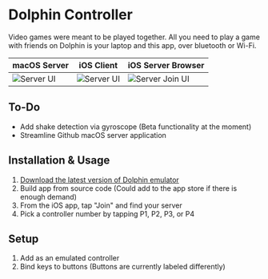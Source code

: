 # Dolphin Controller

Video games were meant to be played together. All you need to play a game with friends on Dolphin is your laptop and this app, over bluetooth or Wi-Fi.

| macOS Server | iOS Client | iOS Server Browser |
| ------------ | ---------- | ------------------ |
| <img src="https://user-images.githubusercontent.com/329222/130981252-d7fdad99-8b32-437f-aefd-eb1198613549.png" alt="Server UI" /> | <img src="https://user-images.githubusercontent.com/77747704/189273859-9e9540b9-ce6d-4016-b899-b7d814de0d13.jpeg" alt="Server UI" /> | ![Server Join UI](https://user-images.githubusercontent.com/329222/131947834-1a5de0b6-9a95-46bd-95a4-b4afc0aa7ccc.PNG) |

## To-Do
- Add shake detection via gyroscope (Beta functionality at the moment)
- Streamline Github macOS server application

## Installation & Usage
1. [Download the latest version of Dolphin emulator](https://dolphin-emu.org)
2. Build app from source code (Could add to the app store if there is enough demand)
3. From the iOS app, tap "Join" and find your server
4. Pick a controller number by tapping P1, P2, P3, or P4

## Setup
1. Add as an emulated controller
2. Bind keys to buttons (Buttons are currently labeled differently)
